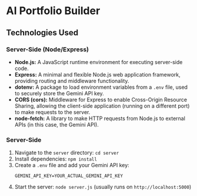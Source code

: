 # AI Portfolio Builder

## Technologies Used

### Server-Side (Node/Express)

* **Node.js:** A JavaScript runtime environment for executing server-side code.
* **Express:** A minimal and flexible Node.js web application framework, providing routing and middleware functionality.
* **dotenv:** A package to load environment variables from a `.env` file, used to securely store the Gemini API key.
* **CORS (cors):** Middleware for Express to enable Cross-Origin Resource Sharing, allowing the client-side application (running on a different port) to make requests to the server.
* **node-fetch:** A library to make HTTP requests from Node.js to external APIs (in this case, the Gemini API).

### Server-Side

1.  Navigate to the `server` directory: `cd server`
2.  Install dependencies: `npm install`
3.  Create a `.env` file and add your Gemini API key:
    ```
    GEMINI_API_KEY=YOUR_ACTUAL_GEMINI_API_KEY
    ```
4.  Start the server: `node server.js` (usually runs on `http://localhost:5000`)
